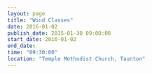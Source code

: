```yaml
---
layout: page
title: "Wind Classes"
date: 2016-01-02
publish_date: 2015-01-30 09:00:00
start_date: 2016-01-02
end_date: 
time: "09:30:00"
location: "Temple Methodist Church, Taunton"
---
```


